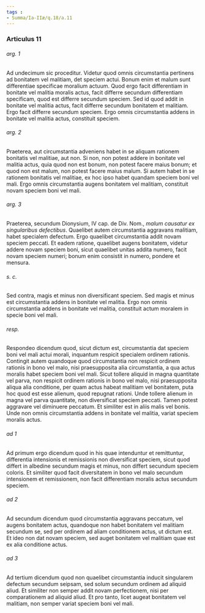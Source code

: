 ```yaml
---
tags : 
- Summa/Ia-IIæ/q.18/a.11
---
```


### Articulus 11

###### arg. 1
Ad undecimum sic proceditur. Videtur quod omnis circumstantia pertinens ad bonitatem vel malitiam, det speciem actui. Bonum enim et malum sunt differentiae specificae moralium actuum. Quod ergo facit differentiam in bonitate vel malitia moralis actus, facit differre secundum differentiam specificam, quod est differre secundum speciem. Sed id quod addit in bonitate vel malitia actus, facit differre secundum bonitatem et malitiam. Ergo facit differre secundum speciem. Ergo omnis circumstantia addens in bonitate vel malitia actus, constituit speciem.

###### arg. 2
Praeterea, aut circumstantia adveniens habet in se aliquam rationem bonitatis vel malitiae, aut non. Si non, non potest addere in bonitate vel malitia actus, quia quod non est bonum, non potest facere maius bonum; et quod non est malum, non potest facere maius malum. Si autem habet in se rationem bonitatis vel malitiae, ex hoc ipso habet quandam speciem boni vel mali. Ergo omnis circumstantia augens bonitatem vel malitiam, constituit novam speciem boni vel mali.

###### arg. 3
Praeterea, secundum Dionysium, IV cap. de Div. Nom., *malum causatur ex singularibus defectibus*. Quaelibet autem circumstantia aggravans malitiam, habet specialem defectum. Ergo quaelibet circumstantia addit novam speciem peccati. Et eadem ratione, quaelibet augens bonitatem, videtur addere novam speciem boni, sicut quaelibet unitas addita numero, facit novam speciem numeri; bonum enim consistit in numero, pondere et mensura.

###### s. c.
Sed contra, magis et minus non diversificant speciem. Sed magis et minus est circumstantia addens in bonitate vel malitia. Ergo non omnis circumstantia addens in bonitate vel malitia, constituit actum moralem in specie boni vel mali.

###### resp.
Respondeo dicendum quod, sicut dictum est, circumstantia dat speciem boni vel mali actui morali, inquantum respicit specialem ordinem rationis. Contingit autem quandoque quod circumstantia non respicit ordinem rationis in bono vel malo, nisi praesupposita alia circumstantia, a qua actus moralis habet speciem boni vel mali. Sicut tollere aliquid in magna quantitate vel parva, non respicit ordinem rationis in bono vel malo, nisi praesupposita aliqua alia conditione, per quam actus habeat malitiam vel bonitatem, puta hoc quod est esse alienum, quod repugnat rationi. Unde tollere alienum in magna vel parva quantitate, non diversificat speciem peccati. Tamen potest aggravare vel diminuere peccatum. Et similiter est in aliis malis vel bonis. Unde non omnis circumstantia addens in bonitate vel malitia, variat speciem moralis actus.

###### ad 1
Ad primum ergo dicendum quod in his quae intenduntur et remittuntur, differentia intensionis et remissionis non diversificat speciem, sicut quod differt in albedine secundum magis et minus, non differt secundum speciem coloris. Et similiter quod facit diversitatem in bono vel malo secundum intensionem et remissionem, non facit differentiam moralis actus secundum speciem.

###### ad 2
Ad secundum dicendum quod circumstantia aggravans peccatum, vel augens bonitatem actus, quandoque non habet bonitatem vel malitiam secundum se, sed per ordinem ad aliam conditionem actus, ut dictum est. Et ideo non dat novam speciem, sed auget bonitatem vel malitiam quae est ex alia conditione actus.

###### ad 3
Ad tertium dicendum quod non quaelibet circumstantia inducit singularem defectum secundum seipsam, sed solum secundum ordinem ad aliquid aliud. Et similiter non semper addit novam perfectionem, nisi per comparationem ad aliquid aliud. Et pro tanto, licet augeat bonitatem vel malitiam, non semper variat speciem boni vel mali.

